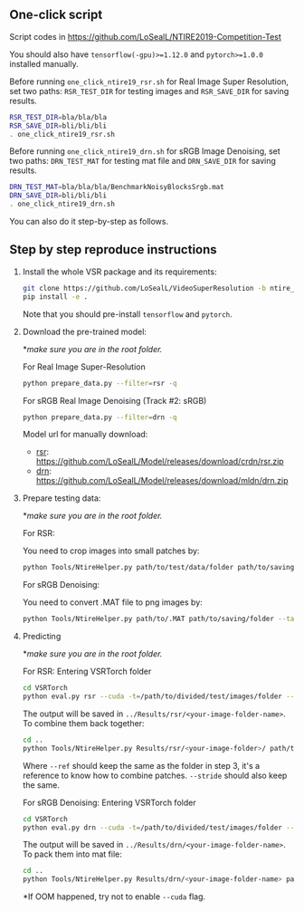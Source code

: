 ## One-click script
Script codes in https://github.com/LoSealL/NTIRE2019-Competition-Test

You should also have `tensorflow(-gpu)>=1.12.0` and `pytorch>=1.0.0` installed manually.

Before running `one_click_ntire19_rsr.sh` for Real Image Super Resolution, set two paths: `RSR_TEST_DIR` for testing images and `RSR_SAVE_DIR` for saving results.
```bash
RSR_TEST_DIR=bla/bla/bla
RSR_SAVE_DIR=bli/bli/bli
. one_click_ntire19_rsr.sh
```
 
Before running `one_click_ntire19_drn.sh` for sRGB Image Denoising, set two paths: `DRN_TEST_MAT` for testing mat file and `DRN_SAVE_DIR` for saving results.
```bash
DRN_TEST_MAT=bla/bla/bla/BenchmarkNoisyBlocksSrgb.mat
DRN_SAVE_DIR=bli/bli/bli
. one_click_ntire19_drn.sh
```

You can also do it step-by-step as follows.

## Step by step reproduce instructions

1. Install the whole VSR package and its requirements:
    ```bash
    git clone https://github.com/LoSealL/VideoSuperResolution -b ntire_2019 && cd VideoSuperResolution
    pip install -e .
    ```
    Note that you should pre-install `tensorflow` and `pytorch`.

2. Download the pre-trained model:
   
   **make sure you are in the root folder.*
   
   For Real Image Super-Resolution
   ```bash
   python prepare_data.py --filter=rsr -q
   ```
   
   For sRGB Real Image Denoising (Track #2: sRGB)
   ```bash
   python prepare_data.py --filter=drn -q
   ```

   Model url for manually download:
   - [rsr](https://github.com/LoSealL/Model/releases/download/crdn/rsr.zip): https://github.com/LoSealL/Model/releases/download/crdn/rsr.zip
   - [drn](https://github.com/LoSealL/Model/releases/download/mldn/drn.zip): https://github.com/LoSealL/Model/releases/download/mldn/drn.zip
   
3. Prepare testing data:

   **make sure you are in the root folder.*
   
   For RSR:
   
   You need to crop images into small patches by:
   ```bash
   python Tools/NtireHelper.py path/to/test/data/folder path/to/saving/folder --task=divide --patch=768 --stride=760
   ```
   
   For sRGB Denoising:
   
   You need to convert .MAT file to png images by:
   ```bash
   python Tools/NtireHelper.py path/to/.MAT path/to/saving/folder --task=parse_mat
   ```
   
4. Predicting

   **make sure you are in the root folder.*
   
   For RSR:
   Entering VSRTorch folder
   ```bash
   cd VSRTorch
   python eval.py rsr --cuda -t=/path/to/divided/test/images/folder --pth=../Results/rsr/save/rsr_ep2000.pth --ensemble
   ```
   The output will be saved in `../Results/rsr/<your-image-folder-name>`. To combine them back together:
   ```bash
   cd ..
   python Tools/NtireHelper.py Results/rsr/<your-image-folder>/ path/to/saving/folder --ref=path/to/test/data/folder --stride=760 --task=combine
   ```
   Where `--ref` should keep the same as the folder in step 3, it's a reference to know how to combine patches. `--stride` should also keep the same.
   
   For sRGB Denoising:
   Entering VSRTorch folder
   ```bash
   cd VSRTorch
   python eval.py drn --cuda -t=/path/to/divided/test/images/folder --pth=../Results/drn/save/drn_ep2000.pth --output_index=0 --ensemble
   ```
   The output will be saved in `../Results/drn/<your-image-folder-name>`. To pack them into mat file:
   ```bash
   cd ..
   python Tools/NtireHelper.py Results/drn/<your-image-folder-name> path/to/saving/folder --task=group_mat
   ```
   
   *If OOM happened, try not to enable `--cuda` flag.